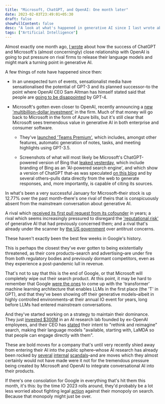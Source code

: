```yaml
---
title: "Microsoft, ChatGPT, and OpenAI: One month later"
date: 2023-02-03T23:49:01+05:30
draft: false
showFullContent: false
desc: "A look at what's happened in generative AI since I last wrote about it a month ago, and what it means for big tech."
tags: ["Artificial Intelligence"]
---
```


Almost exactly one month ago, [I wrote](/blog/2023-microsoft-chatgpt-language-bing) about how the success of ChatGPT and Microsoft's (almost concerningly) close relationship with OpenAI is going to put pressure on rival firms to release their language models and might mark a turning point in generative AI.

A few things of note have happened since then:

* In an unexpected turn of events, sensationalist media have sensationalised the potential of GPT-3 and its planned successor–to the point where OpenAI CEO Sam Altman has himself stated said that people are [going to be disappointed](https://www.theverge.com/23560328/openai-gpt-4-rumor-release-date-sam-altman-interview) by GPT-4.

* Microsoft's gotten even closer to OpenAI, recently announcing a [new 'multibillion-dollar investment'](https://www.theverge.com/2023/1/23/23567448/microsoft-openai-partnership-extension-ai) in the firm. Much of that money will go back to Microsoft in the form of Azure bills, but it's still clear that Microsoft sees tremendous value in generative AI in both enterprise and consumer software.
  
  * They've [launched 'Teams Premium'](https://www.theverge.com/2023/2/2/23582610/microsoft-teams-premium-openai-gpt-features), which includes, amongst other features, automatic generation of notes, tasks, and meeting highlights using GPT-3.5.
  
  * Screenshots of what will most likely be Microsoft's ChatGPT-powered version of Bing that [leaked yesterday](https://www.theverge.com/2023/2/3/23584675/microsoft-ai-bing-chatgpt-screenshots-leak), which include branding of Bing as an 'AI-powered search engine', and which show a version of ChatGPT that–as was speculated [on this blog](/blog/2023-microsoft-chatgpt-language-bing) and by several others–pulls data directly from the web to generate responses, and, more importantly, is capable of citing its sources.

In what's been a very successful January for Microsoft–their stock is up 12.77% over the past month–there's one rival of theirs that is conspicuously absent from the mainstream conversation about generative AI.

A rival which [received its first pull request from its cofounder](https://www.forbes.com/sites/richardnieva/2023/01/31/sergey-brin-code-request-lamda/?sh=af267b57ce68) in years; a rival which seems increasingly pressured to disregard the ['reputational risk'](https://www.theverge.com/2022/12/14/23508756/google-vs-chatgpt-ai-replace-search-reputational-risk) of generative AI that had previously concerned them; and a rival that's already under the scanner by [the US government](https://www.theverge.com/2023/1/24/23569127/google-advertising-monopoly-antitrust-lawsuit-federal-government) over antitrust concerns.

These haven't exactly been the best few weeks in Google's history.

This is perhaps the closest they've ever gotten to being existentially threatened, as their core products–search and advertising–are under fire from both regulatory bodies and previously dormant competitors, even as they experience a post-pandemic lull in revenue.

That's not to say that this is the end of Google, or that Microsoft will completely wipe out their search product. At this point, it may be hard to remember that Google [were the ones](https://ai.googleblog.com/2017/08/transformer-novel-neural-network.html) to come up with the 'transformer' machine learning architecture that enables LLMs in the first place (the 'T' in GPT), and that they've been showing off their generative models–albeit in highly controlled environments–at their annual IO event for years, long before LLMs had entered mainstream conversations.

And they've started working on a strategy to maintain their dominance. They just [invested $300M](https://finance.yahoo.com/news/google-invests-almost-400-million-184850399.html) in an AI research lab founded by ex-OpenAI employees, and their CEO has [stated](https://abc.xyz/investor/static/pdf/2022_Q4_Earnings_Transcript.pdf?cache=c632791) their intent to "rethink and reimagine" search, making their language models "available, starting with, LaMDA so that people can engage directly with them".

These are bold moves for a company that's until very recently shied away from entering their AI into the public sphere–whose AI research has already been rocked by [several](https://www.theguardian.com/technology/2022/jul/23/google-fires-software-engineer-who-claims-ai-chatbot-is-sentient) [internal](https://www.theverge.com/2020/12/3/22150355/google-fires-timnit-gebru-facial-recognition-ai-ethicist) [scandals](https://www.theguardian.com/technology/2021/feb/04/google-timnit-gebru-ai-engineers-quit)–and are moves which they almost certainly would not have made were it not for the tremendous pressure being created by Microsoft and OpenAI to integrate conversational AI into their products.

If there's one consolation for Google in everything that's hit them this month, it's this: by the time IO 2023 rolls around, they'd probably be a lot less worried about fighting legal [action](https://www.justice.gov/opa/pr/justice-department-sues-google-monopolizing-digital-advertising-technologies) against their monopoly on search. Because that monopoly might just be over.
